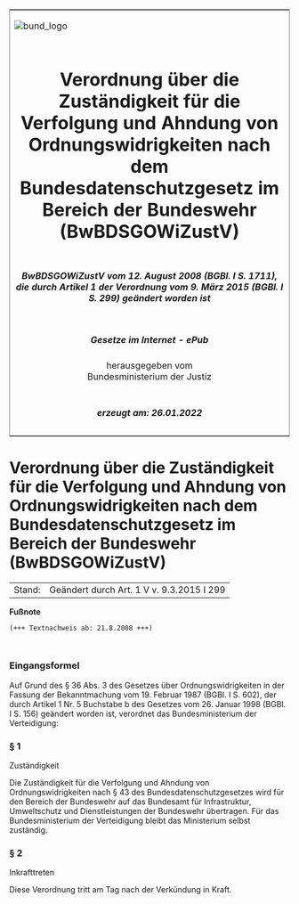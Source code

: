 <span id="DECKBLATT.html"></span>

<table border="0" frame="border" width="100%">

<tr valign="top">

<td align="left">

![bund\_logo](BfJ_2021_Web_de_de.gif)

</td>

<td align="right">

 

</td>

</tr>

<tr align="center" valign="middle">

<td colspan="2">

# Verordnung über die Zuständigkeit für die Verfolgung und Ahndung von Ordnungswidrigkeiten nach dem Bundesdatenschutzgesetz im Bereich der Bundeswehr (BwBDSGOWiZustV)

</td>

</tr>

<tr align="center" valign="middle">

<td colspan="2">

##### BwBDSGOWiZustV vom 12. August 2008 (BGBl. I S. 1711), die durch Artikel 1 der Verordnung vom 9. März 2015 (BGBl. I S. 299) geändert worden ist

</td>

</tr>

<tr align="center" valign="middle">

<td colspan="2">

  
  

##### Gesetze im Internet - ePub  
  
herausgegeben vom  
Bundesministerium der Justiz

</td>

</tr>

<tr align="center" valign="bottom">

<td colspan="2">

  
  

##### erzeugt am: 26.01.2022

</td>

</tr>

</table>

<span id="BJNR171100008.html"></span>

# Verordnung über die Zuständigkeit für die Verfolgung und Ahndung von Ordnungswidrigkeiten nach dem Bundesdatenschutzgesetz im Bereich der Bundeswehr (BwBDSGOWiZustV)

<div>

<div class="jnhtml">

|        |                                           |
| ------ | ----------------------------------------- |
| Stand: | Geändert durch Art. 1 V v. 9.3.2015 I 299 |

</div>

</div>

<div>

  
**Fußnote**

<div class="jnhtml">

<div>

<div class="jurAbsatz">

  

``` 
(+++ Textnachweis ab: 21.8.2008 +++)

 
```

</div>

</div>

</div>

</div>

<span id="BJNR171100008BJNE000100000.html"></span>

### Eingangsformel  

<div>

<div class="jnhtml">

<div>

<div class="jurAbsatz">

Auf Grund des § 36 Abs. 3 des Gesetzes über Ordnungswidrigkeiten in der
Fassung der Bekanntmachung vom 19. Februar 1987 (BGBl. I S. 602), der
durch Artikel 1 Nr. 5 Buchstabe b des Gesetzes vom 26. Januar 1998
(BGBl. I S. 156) geändert worden ist, verordnet das Bundesministerium
der Verteidigung:

</div>

</div>

</div>

</div>

<span id="BJNR171100008BJNE000201360.html"></span>

### § 1  
Zuständigkeit

<div>

<div class="jnhtml">

<div>

<div class="jurAbsatz">

Die Zuständigkeit für die Verfolgung und Ahndung von
Ordnungswidrigkeiten nach § 43 des Bundesdatenschutzgesetzes wird für
den Bereich der Bundeswehr auf das Bundesamt für Infrastruktur,
Umweltschutz und Dienstleistungen der Bundeswehr übertragen. Für das
Bundesministerium der Verteidigung bleibt das Ministerium selbst
zuständig.

</div>

</div>

</div>

</div>

<span id="BJNR171100008BJNE000300000.html"></span>

### § 2  
Inkrafttreten

<div>

<div class="jnhtml">

<div>

<div class="jurAbsatz">

Diese Verordnung tritt am Tag nach der Verkündung in Kraft.

</div>

</div>

</div>

</div>
